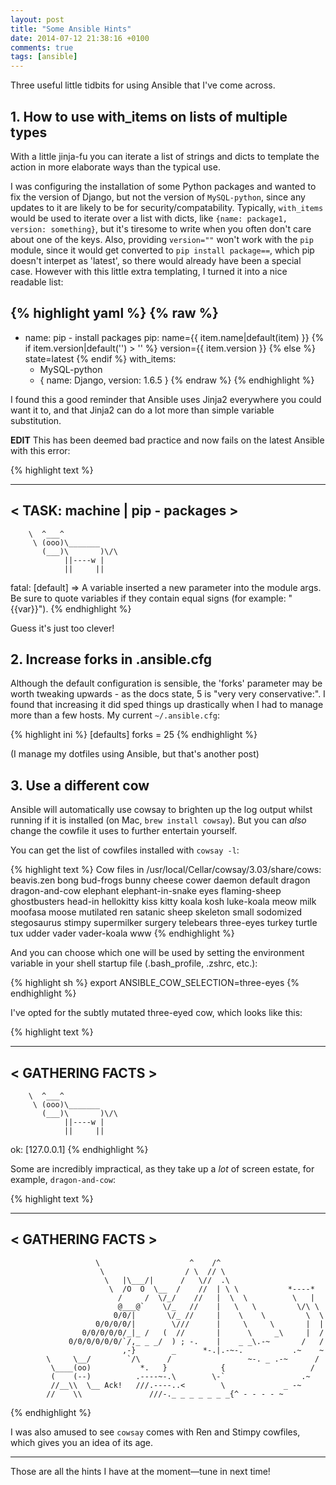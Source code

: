 ```yaml
---
layout: post
title: "Some Ansible Hints"
date: 2014-07-12 21:38:16 +0100
comments: true
tags: [ansible]
---
```


Three useful little tidbits for using Ansible that I've come across.


## 1. How to use with_items on lists of multiple types

With a little jinja-fu you can iterate a list of strings and dicts to template
the action in more elaborate ways than the typical use.


I was configuring the installation of some Python packages and wanted to fix
the version of Django, but not the version of `MySQL-python`, since any updates
to it are likely to be for security/compatability.  Typically, `with_items`
would be used to iterate over a list with dicts, like `{name: package1,
version: something}`, but it's tiresome to write when you often don't care
about one of the keys. Also, providing `version=""` won't work with the `pip`
module, since it would get converted to `pip install package==`, which pip
doesn't interpet as 'latest', so there would already have been a special case.
However with this little extra templating, I turned it into a nice readable
list:


{% highlight yaml %}
{% raw %}
---
- name: pip - install packages
  pip: name={{ item.name|default(item) }}
       {% if item.version|default('') > '' %}
         version={{ item.version }}
       {% else %}
         state=latest
       {% endif %}
  with_items:
    - MySQL-python
    - { name: Django, version: 1.6.5 }
{% endraw %}
{% endhighlight %}


I found this a good reminder that Ansible uses Jinja2 everywhere you could want
it to, and that Jinja2 can do a lot more than simple variable substitution.

**EDIT** This has been deemed bad practice and now fails on the latest Ansible
with this error:

{% highlight text %}
 ________________________________
< TASK: machine | pip - packages >
 --------------------------------
        \  ^___^
         \ (ooo)\_______
           (___)\       )\/\
                ||----w |
                ||     ||


fatal: [default] => A variable inserted a new parameter into the module args. Be sure to quote variables if they contain equal signs (for example: "{{var}}").
{% endhighlight %}

Guess it's just too clever!



## 2. Increase forks in .ansible.cfg

Although the default configuration is sensible, the 'forks' parameter may be
worth tweaking upwards - as the docs state, 5 is "very very conservative:". I
found that increasing it did sped things up drastically when I had to manage
more than a few hosts. My current `~/.ansible.cfg`:


{% highlight ini %}
[defaults]
forks = 25
{% endhighlight %}


(I manage my dotfiles using Ansible, but that's another post)


## 3. Use a different cow

Ansible will automatically use cowsay to brighten up the log output whilst
running if it is installed (on Mac, `brew install cowsay`). But you can
*also* change the cowfile it uses to further entertain yourself.

You can get the list of cowfiles installed with `cowsay -l`:

{% highlight text %}
Cow files in /usr/local/Cellar/cowsay/3.03/share/cows:
beavis.zen bong bud-frogs bunny cheese cower daemon default dragon
dragon-and-cow elephant elephant-in-snake eyes flaming-sheep ghostbusters
head-in hellokitty kiss kitty koala kosh luke-koala meow milk moofasa moose
mutilated ren satanic sheep skeleton small sodomized stegosaurus stimpy
supermilker surgery telebears three-eyes turkey turtle tux udder vader
vader-koala www
{% endhighlight %}

And you can choose which one will be used by setting the environment variable
in your shell startup file (.bash_profile, .zshrc, etc.):

{% highlight sh %}
export ANSIBLE_COW_SELECTION=three-eyes
{% endhighlight %}

I've opted for the subtly mutated three-eyed cow, which looks like this:

{% highlight text %}
 _________________
< GATHERING FACTS >
 -----------------
        \  ^___^
         \ (ooo)\_______
           (___)\       )\/\
                ||----w |
                ||     ||


ok: [127.0.0.1]
{% endhighlight %}

Some are incredibly impractical, as they take up a *lot* of screen estate, for
example, `dragon-and-cow`:

{% highlight text %}
 _________________
< GATHERING FACTS >
 -----------------
                       \                    ^    /^
                        \                  / \  // \
                         \   |\___/|      /   \//  .\
                          \  /O  O  \__  /    //  | \ \           *----*
                            /     /  \/_/    //   |  \  \          \   |
                            @___@`    \/_   //    |   \   \         \/\ \
                           0/0/|       \/_ //     |    \    \         \  \
                       0/0/0/0/|        \///      |     \     \       |  |
                    0/0/0/0/0/_|_ /   (  //       |      \     _\     |  /
                 0/0/0/0/0/0/`/,_ _ _/  ) ; -.    |    _ _\.-~       /   /
                             ,-}        _      *-.|.-~-.           .~    ~
            \     \__/        `/\      /                 ~-. _ .-~      /
             \____(oo)           *.   }            {                   /
             (    (--)          .----~-.\        \-`                 .~
             //__\\  \__ Ack!   ///.----..<        \             _ -~
            //    \\               ///-._ _ _ _ _ _ _{^ - - - - ~
{% endhighlight %}

I was also amused to see `cowsay` comes with Ren and Stimpy cowfiles, which
gives you an idea of its age.


---

Those are all the hints I have at the moment&mdash;tune in next time!

